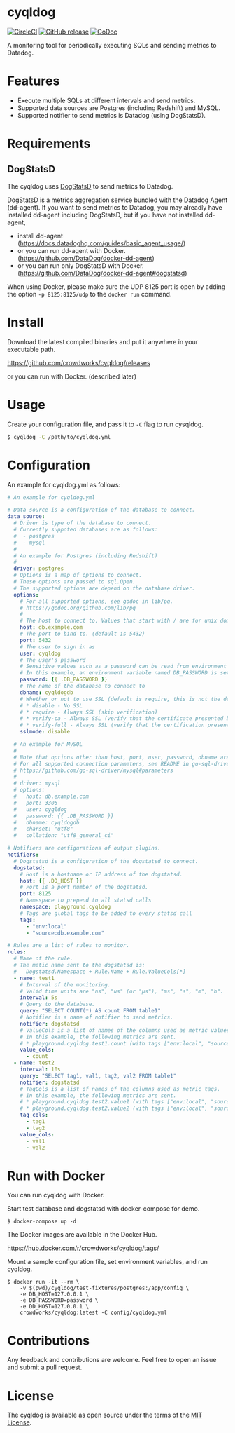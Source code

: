 # cyqldog
[![CircleCI](https://circleci.com/gh/crowdworks/cyqldog.svg?style=svg)](https://circleci.com/gh/crowdworks/cyqldog)
[![GitHub release](http://img.shields.io/github/release/crowdworks/cyqldog.svg?style=flat-square)](https://github.com/crowdworks/cyqldog/releases)
[![GoDoc](https://godoc.org/github.com/crowdworks/cyqldog/cyqldog?status.svg)](https://godoc.org/github.com/crowdworks/cyqldog/cyqldog)

A monitoring tool for periodically executing SQLs and sending metrics to Datadog.

# Features

* Execute multiple SQLs at different intervals and send metrics.
* Supported data sources are Postgres (including Redshift) and MySQL.
* Supported notifier to send metrics is Datadog (using DogStatsD).

# Requirements
## DogStatsD

The cyqldog uses [DogStatsD](https://docs.datadoghq.com/guides/dogstatsd/) to send metrics to Datadog.

DogStatsD is a metrics aggregation service bundled with the Datadog Agent (dd-agent).
If you want to send metrics to Datadog, you may alreadly have installed dd-agent including DogStatsD,
but if you have not installed dd-agent,

* install dd-agent (https://docs.datadoghq.com/guides/basic_agent_usage/)
* or you can run dd-agent with Docker. (https://github.com/DataDog/docker-dd-agent)
* or you can run only DogStatsD with Docker. (https://github.com/DataDog/docker-dd-agent#dogstatsd)

When using Docker, please make sure the UDP 8125 port is open by adding the option `-p 8125:8125/udp` to the `docker run` command.

# Install
Download the latest compiled binaries and put it anywhere in your executable path.

https://github.com/crowdworks/cyqldog/releases

or you can run with Docker. (described later)

# Usage
Create your configuration file, and pass it to `-C` flag to run cysqldog.

```bash
$ cyqldog -C /path/to/cyqldog.yml
```

# Configuration

An example for cyqldog.yml as follows:

```yaml
# An example for cyqldog.yml

# Data source is a configuration of the database to connect.
data_source:
  # Driver is type of the database to connect.
  # Currently suppoted databases are as follows:
  #  - postgres
  #  - mysql
  #
  # An example for Postgres (including Redshift)
  #
  driver: postgres
  # Options is a map of options to connect.
  # These options are passed to sql.Open.
  # The supported options are depend on the database driver.
  options:
    # For all supported options, see godoc in lib/pq.
    # https://godoc.org/github.com/lib/pq
    #
    # The host to connect to. Values that start with / are for unix domain sockets. (default is localhost)
    host: db.example.com
    # The port to bind to. (default is 5432)
    port: 5432
    # The user to sign in as
    user: cyqldog
    # The user's password
    # Sensitive values such as a password can be read from environment variables.
    # In this example, an environment variable named DB_PASSWORD is set.
    password: {{ .DB_PASSWORD }}
    # The name of the database to connect to
    dbname: cyqldogdb
    # Whether or not to use SSL (default is require, this is not the default for libpq)
    # * disable - No SSL
    # * require - Always SSL (skip verification)
    # * verify-ca - Always SSL (verify that the certificate presented by the server was signed by a trusted CA)
    # * verify-full - Always SSL (verify that the certification presented by the server was signed by a trusted CA and the server host name matches the one in the certificate)
    sslmode: disable

  # An example for MySQL
  #
  # Note that options other than host, port, user, password, dbname are passed as connection parameters.
  # For all supported connection parameters, see README in go-sql-driver/mysql.
  # https://github.com/go-sql-driver/mysql#parameters
  #
  # driver: mysql
  # options:
  #   host: db.example.com
  #   port: 3306
  #   user: cyqldog
  #   password: {{ .DB_PASSWORD }}
  #   dbname: cyqldogdb
  #   charset: "utf8"
  #   collation: "utf8_general_ci"

# Notifiers are configurations of output plugins.
notifiers:
  # Dogstatsd is a configuration of the dogstatsd to connect.
  dogstatsd:
    # Host is a hostname or IP address of the dogstatsd.
    host: {{ .DD_HOST }}
    # Port is a port number of the dogstatsd.
    port: 8125
    # Namespace to prepend to all statsd calls
    namespace: playground.cyqldog
    # Tags are global tags to be added to every statsd call
    tags:
      - "env:local"
      - "source:db.example.com"

# Rules are a list of rules to monitor.
rules:
  # Name of the rule.
  # The metic name sent to the dogstatsd is:
  #   Dogstatsd.Namespace + Rule.Name + Rule.ValueCols[*]
  - name: test1
    # Interval of the monitoring.
    # Valid time units are "ns", "us" (or "µs"), "ms", "s", "m", "h".
    interval: 5s
    # Query to the database.
    query: "SELECT COUNT(*) AS count FROM table1"
    # Notifier is a name of notifier to send metrics.
    notifier: dogstatsd
    # ValueCols is a list of names of the columns used as metric values.
    # In this example, the following metrics are sent.
    # * playground.cyqldog.test1.count (with tags ["env:local", "source:db.example.com"])
    value_cols:
      - count
  - name: test2
    interval: 10s
    query: "SELECT tag1, val1, tag2, val2 FROM table1"
    notifier: dogstatsd
    # TagCols is a list of names of the columns used as metric tags.
    # In this example, the following metrics are sent.
    # * playground.cyqldog.test2.value1 (with tags ["env:local", "source:db.example.com", "tag1:(value of column tag1)", "tag2:(value of column tag2)"])
    # * playground.cyqldog.test2.value2 (with tags ["env:local", "source:db.example.com", "tag1:(value of column tag1)", "tag2:(value of column tag2)"])
    tag_cols:
      - tag1
      - tag2
    value_cols:
      - val1
      - val2
```

# Run with Docker
You can run cyqldog with Docker.

Start test database and dogstatsd with docker-compose for demo.

```
$ docker-compose up -d
```

The Docker images are available in the Docker Hub.

https://hub.docker.com/r/crowdworks/cyqldog/tags/


Mount a sample configuration file, set environment variables, and run cyqldog.

```
$ docker run -it --rm \
    -v $(pwd)/cyqldog/test-fixtures/postgres:/app/config \
    -e DB_HOST=127.0.0.1 \
    -e DB_PASSWORD=password \
    -e DD_HOST=127.0.0.1 \
    crowdworks/cyqldog:latest -C config/cyqldog.yml
```

# Contributions

Any feedback and contributions are welcome. Feel free to open an issue and submit a pull request.

# License

The cyqldog is available as open source under the terms of the [MIT License](https://opensource.org/licenses/MIT).
